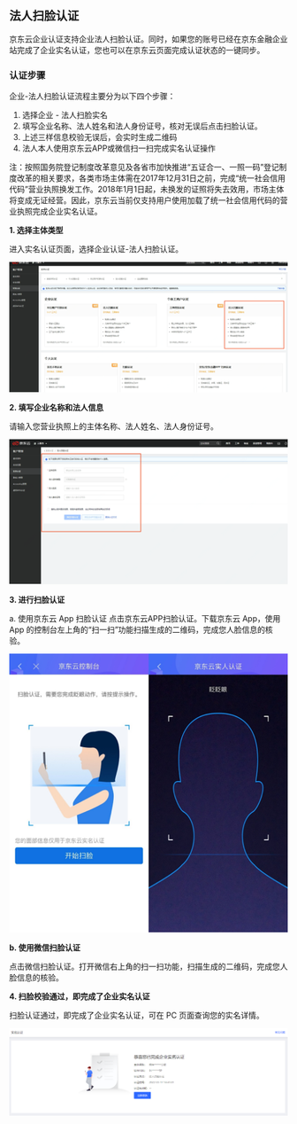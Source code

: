 ## **法人扫脸认证**

京东云企业认证支持企业法人扫脸认证。同时，如果您的账号已经在京东金融企业站完成了企业实名认证，您也可以在京东云页面完成认证状态的一键同步。

### 认证步骤

企业-法人扫脸认证流程主要分为以下四个步骤：

1.	选择企业 - 法人扫脸实名
2.	填写企业名称、法人姓名和法人身份证号，核对无误后点击扫脸认证。
3.	上述三样信息校验无误后，会实时生成二维码
4.	法人本人使用京东云APP或微信扫一扫完成实名认证操作

注：按照国务院登记制度改革意见及各省市加快推进“五证合一、一照一码”登记制度改革的相关要求，各类市场主体需在2017年12月31日之前，完成“统一社会信用代码”营业执照换发工作。2018年1月1日起，未换发的证照将失去效用，市场主体将变成无证经营。因此，京东云当前仅支持用户使用加载了统一社会信用代码的营业执照完成企业实名认证。

**1. 选择主体类型**

进入实名认证页面，选择企业认证-法人扫脸认证。

![cface1](../../../../image/User/newnewrealname/cface1.png)
 
**2. 填写企业名称和法人信息**

请输入您营业执照上的主体名称、法人姓名、法人身份证号。
 
![cface2](../../../../image/User/newnewrealname/cface2.png)
 
**3. 进行扫脸认证**

a. 使用京东云 App 扫脸认证
点击京东云APP扫脸认证。下载京东云 App，使用 App 的控制台左上角的“扫一扫”功能扫描生成的二维码，完成您人脸信息的核验。

![cface3](../../../../image/User/newnewrealname/cface3.png)
 
**b. 使用微信扫脸认证**

点击微信扫脸认证。打开微信右上角的扫一扫功能，扫描生成的二维码，完成您人脸信息的核验。

**4. 扫脸校验通过，即完成了企业实名认证**

扫脸认证通过，即完成了企业实名认证，可在 PC 页面查询您的实名详情。

![cface4](../../../../image/User/newnewrealname/cface4.png)

